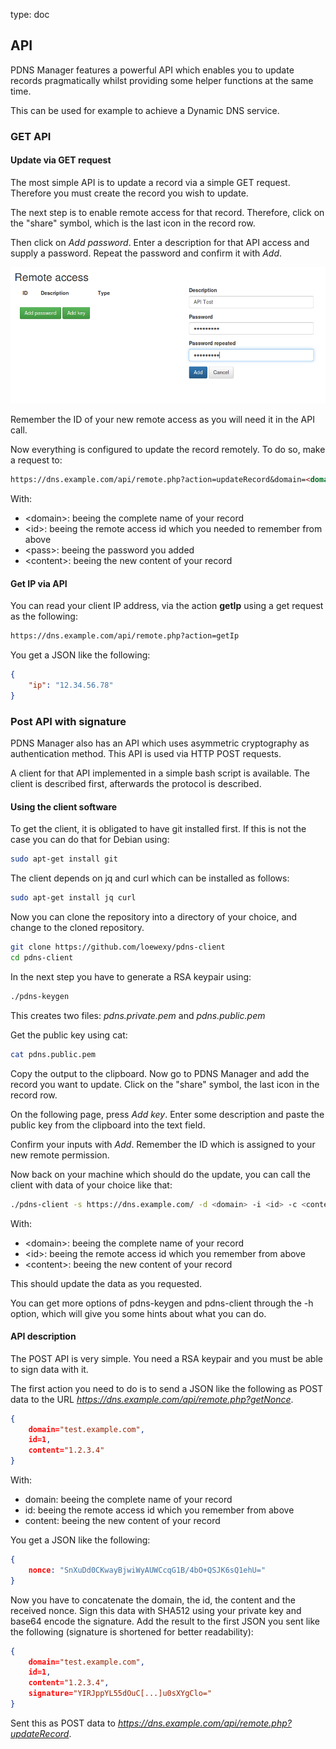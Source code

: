 type: doc

## API

PDNS Manager features a powerful API which enables you to update 
records pragmatically whilst providing some helper functions at the same time.

This can be used for example to achieve a Dynamic DNS service.

### GET API

#### Update via GET request

The most simple API is to update a record via a simple GET request. 
Therefore you must create the record you wish to update.

The next step is to enable remote access for that record. Therefore, 
click on the "share" symbol, which is the last icon in the record row.

Then click on *Add password*. Enter a description for that API access and 
supply a password. Repeat the password and confirm it with *Add*.

![Screenshot](img/api.md/screenshot_1.png)

Remember the ID of your new remote access as you will need it in the API call.

Now everything is configured to update the record remotely. To do so, 
make a request to:

```markdown
https://dns.example.com/api/remote.php?action=updateRecord&domain=<domain>&id=<id>&password=<pass>&content=<content>
```

With:

* &lt;domain&gt;: beeing the complete name of your record
* &lt;id&gt;: beeing the remote access id which you needed to remember from above
* &lt;pass&gt;: beeing the password you added
* &lt;content&gt;: beeing the new content of your record

#### Get IP via API

You can read your client IP address, via the action **getIp** using a get
request as the following:

```markdown
https://dns.example.com/api/remote.php?action=getIp
```

You get a JSON like the following:

```json
{
    "ip": "12.34.56.78"
}
```

### Post API with signature

PDNS Manager also has an API which uses asymmetric cryptography as 
authentication method. This API is used via HTTP POST requests.

A client for that API implemented in a simple bash script is available. 
The client is described first, afterwards the protocol is described.

#### Using the client software

To get the client, it is obligated to have git installed first. If this is not the case 
you can do that for Debian using:

```bash
sudo apt-get install git
```

The client depends on jq and curl which can be installed as follows:
```bash
sudo apt-get install jq curl
```

Now you can clone the repository into a directory of your choice, and 
change to the cloned repository.

```bash
git clone https://github.com/loewexy/pdns-client
cd pdns-client
```

In the next step you have to generate a RSA keypair using:

```bash
./pdns-keygen
```

This creates two files: *pdns.private.pem* and *pdns.public.pem*

Get the public key using cat:

```bash
cat pdns.public.pem
```

Copy the output to the clipboard. Now go to PDNS Manager and add the 
record you want to update. Click on the "share" symbol, the last icon in
the record row.

On the following page, press *Add key*. Enter some description and paste 
the public key from the clipboard into the text field.

Confirm your inputs with *Add*. Remember the ID which is assigned to 
your new remote permission.

Now back on your machine which should do the update, you can call the 
client with data of your choice like that:

```bash
./pdns-client -s https://dns.example.com/ -d <domain> -i <id> -c <content>
```

With:

* &lt;domain&gt;: beeing the complete name of your record
* &lt;id&gt;: beeing the remote access id which you remember from above
* &lt;content&gt;: beeing the new content of your record

This should update the data as you requested.

You can get more options of pdns-keygen and pdns-client through the -h 
option, which will give you some hints about what you can do.

#### API description

The POST API is very simple. You need a RSA keypair and you must be 
able to sign data with it.

The first action you need to do is to send a JSON like the following as POST 
data to the URL *https://dns.example.com/api/remote.php?getNonce*.

```json
{
    domain="test.example.com",
    id=1,
    content="1.2.3.4"
}
```

With:

* domain: beeing the complete name of your record
* id: beeing the remote access id which you remember from above
* content: beeing the new content of your record

You get a JSON like the following:

```json
{
    nonce: "SnXuDd0CKwayBjwiWyAUWCcqG1B/4bO+QSJK6sQ1ehU="
}
```

Now you have to concatenate the domain, the id, the content and the 
received nonce. Sign this data with SHA512 using your private key and 
base64 encode the signature. Add the result to the first JSON you sent 
like the following (signature is shortened for better readability):

```json
{
    domain="test.example.com",
    id=1,
    content="1.2.3.4",
    signature="YIRJppYL55dOuC[...]u0sXYgClo="
}
```

Sent this as POST data to
*https://dns.example.com/api/remote.php?updateRecord*.
